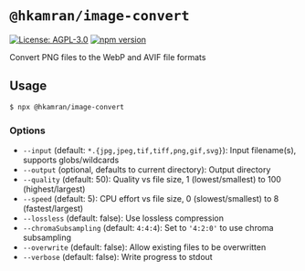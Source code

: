 # `@hkamran/image-convert`
[![License: AGPL-3.0](https://img.shields.io/badge/License-AGPL3.0-green.svg)](../../LICENSE.md) [![npm version](https://badge.fury.io/js/%40hkamran%2Fimage-convert.svg)](https://badge.fury.io/js/%40hkamran%2Fimage-convert.svg)

Convert PNG files to the WebP and AVIF file formats

## Usage
```bash
$ npx @hkamran/image-convert
```

### Options
- `--input` (default: `*.{jpg,jpeg,tif,tiff,png,gif,svg}`): Input filename(s), supports globs/wildcards
- `--output` (optional, defaults to current directory): Output directory
- `--quality` (default: 50): Quality vs file size, 1 (lowest/smallest) to 100 (highest/largest)
- `--speed` (default: 5): CPU effort vs file size, 0 (slowest/smallest) to 8 (fastest/largest)
- `--lossless` (default: false): Use lossless compression
- `--chromaSubsampling` (default: `4:4:4`): Set to `'4:2:0'` to use chroma subsampling
- `--overwrite` (default: false): Allow existing files to be overwritten
- `--verbose` (default: false): Write progress to stdout
